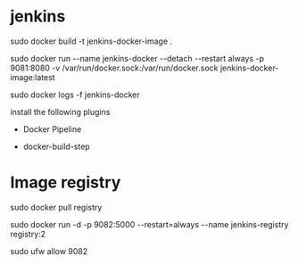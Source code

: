 # jenkins

sudo docker build -t jenkins-docker-image .

sudo docker run --name jenkins-docker --detach --restart always -p 9081:8080 -v /var/run/docker.sock:/var/run/docker.sock jenkins-docker-image:latest

sudo docker logs -f jenkins-docker

install the following plugins

* Docker Pipeline

* docker-build-step 


# Image registry

sudo docker pull registry

sudo docker run -d -p 9082:5000 --restart=always --name jenkins-registry registry:2

sudo ufw allow 9082

